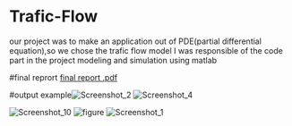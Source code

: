 # Trafic-Flow
our project was to make an application out of PDE(partial differential equation),so we chose the trafic flow model
I was responsible of the code part in the project modeling and simulation using matlab

#final reprort
[final report .pdf](https://github.com/Alifathysalama/Trafic-Flow-/files/9555351/final.report.pdf)

#output example![Screenshot_2](https://user-images.githubusercontent.com/104265727/189861634-d97adc0e-e3aa-4ccb-939f-46e1416626c1.png)
![Screenshot_4](https://user-images.githubusercontent.com/104265727/189861648-546d0910-5b20-4a1f-8b80-0a0a5859050e.png)

![Screenshot_10](https://user-images.githubusercontent.com/104265727/189861575-13f3cd1d-f041-414b-b6e9-8dc398e27860.png)
![figure](https://user-images.githubusercontent.com/104265727/189861581-0c128c16-5024-488e-8e1e-ec1fbfc4dbf2.png)
![Screenshot_1](https://user-images.githubusercontent.com/104265727/189861592-96c9ed7d-7f3c-4628-b6a2-e2fa357d5403.png)
